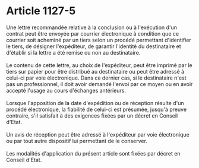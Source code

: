 # Article 1127-5

<div align='left'>Une lettre recommandée relative à la conclusion ou à l'exécution d'un contrat peut être envoyée par courrier électronique à condition que ce courrier soit acheminé par un tiers selon un procédé permettant d'identifier le tiers, de désigner l'expéditeur, de garantir l'identité du destinataire et d'établir si la lettre a été remise ou non au destinataire. <br/><br/> Le contenu de cette lettre, au choix de l'expéditeur, peut être imprimé par le tiers sur papier pour être distribué au destinataire ou peut être adressé à celui-ci par voie électronique. Dans ce dernier cas, si le destinataire n'est pas un professionnel, il doit avoir demandé l'envoi par ce moyen ou en avoir accepté l'usage au cours d'échanges antérieurs. <br/><br/> Lorsque l'apposition de la date d'expédition ou de réception résulte d'un procédé électronique, la fiabilité de celui-ci est présumée, jusqu'à preuve contraire, s'il satisfait à des exigences fixées par un décret en Conseil d'Etat. <br/><br/> Un avis de réception peut être adressé à l'expéditeur par voie électronique ou par tout autre dispositif lui permettant de le conserver. <br/><br/> Les modalités d'application du présent article sont fixées par décret en Conseil d'Etat. <br/><br/></div>